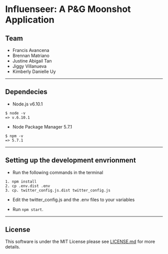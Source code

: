 # Influenseer: A P&G Moonshot Application

## Team

* Francis Avancena
* Brennan Matriano
* Justine Abigail Tan
* Jiggy Villanueva
* Kimberly Danielle Uy

---

## Dependecies

* Node.js v6.10.1

```
$ node -v
=> v.6.10.1
```

* Node Package Manager 5.7.1

```
$ npm -v
=> 5.7.1
```

---

## Setting up the development envrionment

* Run the following commands in the terminal

```
1. npm install
2. cp .env.dist .env
3. cp. twitter_config.js.dist twitter_config.js
```

* Edit the twitter_config.js and the .env files to your variables

* Run `npm start`.

---

## License

This software is under the MIT License please see [LICENSE.md](https://github.com/tripeersyou/influenseer/blob/master/LICENSE.) for more details.